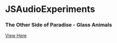 # JSAudioExperiments
### The Other Side of Paradise - Glass Animals
<a href="https://ishaaansaxena.github.io/JSAudioExperiments">View Here</a>

